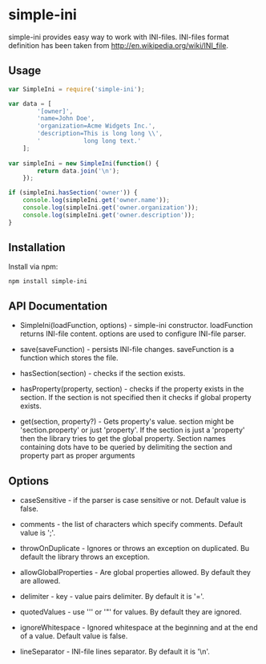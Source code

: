 simple-ini
==========

simple-ini provides easy way to work with INI-files.
INI-files format definition has been taken from http://en.wikipedia.org/wiki/INI_file.

Usage
-----
```js
var SimpleIni = require('simple-ini');

var data = [
        '[owner]',
        'name=John Doe',
        'organization=Acme Widgets Inc.',
        'description=This is long long \\',
        '            long long text.'
    ];
    
var simpleIni = new SimpleIni(function() { 
        return data.join('\n');
    });

if (simpleIni.hasSection('owner')) {
    console.log(simpleIni.get('owner.name'));
    console.log(simpleIni.get('owner.organization'));
    console.log(simpleIni.get('owner.description'));
}
```    
Installation
------------

Install via npm:

    npm install simple-ini
    
API Documentation
-----------------

* SimpleIni(loadFunction, options) - simple-ini constructor. 
  loadFunction returns INI-file content. options are used to configure
  INI-file parser.
  
* save(saveFunction) - persists INI-file changes. saveFunction is a function
  which stores the file.
  
* hasSection(section) - checks if the section exists.

* hasProperty(property, section) - checks if the property exists in the section.
  If the section is not specified then it checks if global property exists.
  
* get(section, property?) - Gets property's value. section might be 'section.property' or 
  just 'property'. If the section is just a 'property' then the library tries to get
  the global property.
  Section names containing dots have to be queried by delimiting the section and property part as proper arguments
  
Options
-------

* caseSensitive - if the parser is case sensitive or not. Default value is false.

* comments - the list of characters which specify comments. Default value is ';'.

* throwOnDuplicate - Ignores or throws an exception on duplicated. Bu default the library
  throws an exception.

* allowGlobalProperties - Are global properties allowed. By default they are allowed.

* delimiter - key - value pairs delimiter. By default it is '='.

* quotedValues - use ''' or '"' for values. By default they are ignored.

* ignoreWhitespace - Ignored whitespace at the beginning and at the end of a value. Default value 
  is false.

* lineSeparator - INI-file lines separator. By default it is '\n'.
    
